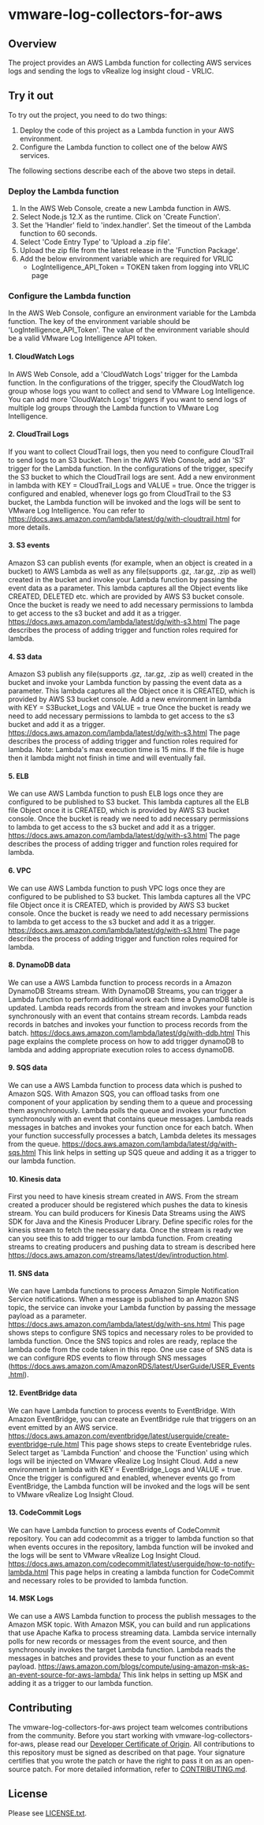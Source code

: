 # vmware-log-collectors-for-aws

## Overview
The project provides an AWS Lambda function for collecting AWS services logs
and sending the logs to vRealize log insight cloud - VRLIC.

## Try it out
To try out the project, you need to do two things:
1. Deploy the code of this project as a Lambda function in your AWS environment.
2. Configure the Lambda function to collect one of the below AWS services.

The following sections describe each of the above two steps in detail.

### Deploy the Lambda function
1. In the AWS Web Console, create a new Lambda function in AWS.
2. Select Node.js 12.X as the runtime. Click on 'Create Function'.
3. Set the 'Handler' field to 'index.handler'. Set the timeout of the Lambda function to 60 seconds.
4. Select 'Code Entry Type' to 'Upload a .zip file'.
5. Upload the zip file from the latest release in the 'Function Package'.
6. Add the below environment variable which are required for VRLIC
    * LogIntelligence_API_Token = TOKEN taken from logging into VRLIC page

### Configure the Lambda function
In the AWS Web Console, configure an environment variable for the Lambda function. The key of the environment variable should be 'LogIntelligence_API_Token'. The value of the environment variable should be a valid VMware Log Intelligence API token.

#### 1. CloudWatch Logs
In AWS Web Console, add a 'CloudWatch Logs' trigger for the Lambda function. In the configurations of the trigger, specify the CloudWatch log group whose logs you want to collect and send to VMware Log Intelligence. You can add more 'CloudWatch Logs' triggers if you want to send logs of multiple log groups through the Lambda function to VMware Log Intelligence.

#### 2. CloudTrail Logs
If you want to collect CloudTrail logs, then you need to configure CloudTrail to send logs to an S3 bucket.
 Then in the AWS Web Console, add an 'S3' trigger for the Lambda function. In the configurations of the trigger, 
 specify the S3 bucket to which the CloudTrail logs are sent. Add a new environment in lambda with KEY = CloudTrail_Logs and 
 VALUE = true. Once the trigger is configured and enabled, whenever logs go from CloudTrail to the S3 bucket, the Lambda function will be invoked and the logs will be 
 sent to VMware Log Intelligence. You can refer to https://docs.aws.amazon.com/lambda/latest/dg/with-cloudtrail.html for more details.

#### 3. S3 events
Amazon S3 can publish events (for example, when an object is created in a bucket) to AWS Lambda as well as any file(supports .gz, .tar.gz, .zip as well) created in the bucket and invoke your Lambda function by passing the event data as a parameter.
This lambda captures all the Object events like CREATED, DELETED etc. which are provided by AWS 
S3 bucket console. Once the bucket is ready we need to add necessary permissions to lambda to
get access to the s3 bucket and add it as a trigger. https://docs.aws.amazon.com/lambda/latest/dg/with-s3.html
The page describes the process of adding trigger and function roles required for lambda.

#### 4. S3 data
Amazon S3 publish any file(supports .gz, .tar.gz, .zip as well) created in the bucket and invoke your Lambda function by passing the event data as a parameter.
This lambda captures all the Object once it is CREATED, which is provided by AWS 
S3 bucket console. Add a new environment in lambda with KEY = S3Bucket_Logs and VALUE = true
Once the bucket is ready we need to add necessary permissions to lambda to
get access to the s3 bucket and add it as a trigger. https://docs.aws.amazon.com/lambda/latest/dg/with-s3.html
The page describes the process of adding trigger and function roles required for lambda.
Note: Lambda's max execution time is 15 mins. If the file is huge then it lambda might not finish in time and will eventually fail.

#### 5. ELB
We can use AWS Lambda function to push ELB logs once they are configured to be published to S3 bucket.
This lambda captures all the ELB file Object once it is CREATED, which is provided by AWS
S3 bucket console. Once the bucket is ready we need to add necessary permissions to lambda to
get access to the s3 bucket and add it as a trigger. https://docs.aws.amazon.com/lambda/latest/dg/with-s3.html
The page describes the process of adding trigger and function roles required for lambda.

#### 6. VPC
We can use AWS Lambda function to push VPC logs once they are configured to be published to S3 bucket.
This lambda captures all the VPC file Object once it is CREATED, which is provided by AWS
S3 bucket console. Once the bucket is ready we need to add necessary permissions to lambda to
get access to the s3 bucket and add it as a trigger. https://docs.aws.amazon.com/lambda/latest/dg/with-s3.html
The page describes the process of adding trigger and function roles required for lambda.

#### 8. DynamoDB data
We can use a AWS Lambda function to process records in a Amazon DynamoDB Streams stream. With DynamoDB Streams, you can trigger a Lambda function to perform additional work each time a DynamoDB table is updated.
Lambda reads records from the stream and invokes your function synchronously with an event that contains stream records. Lambda reads records in batches and invokes your function to process records from the batch.
https://docs.aws.amazon.com/lambda/latest/dg/with-ddb.html This page explains the 
complete process on how to add trigger dynamoDB to lambda and adding appropriate 
execution roles to access dynamoDB.

#### 9. SQS data
We can use a AWS Lambda function to process data which is pushed to Amazon SQS. With Amazon SQS, you can offload tasks from one component of your application by sending them to a queue and processing them asynchronously.
Lambda polls the queue and invokes your function synchronously with an event that contains queue messages. Lambda reads messages in batches and invokes your function once for each batch. When your function successfully processes a batch, Lambda deletes its messages from the queue.
https://docs.aws.amazon.com/lambda/latest/dg/with-sqs.html This link helps in setting up SQS queue
and adding it as a trigger to our lambda function.

#### 10. Kinesis data
First you need to have kinesis stream created in AWS. From the stream created a producer should be registered which pushes the data to kinesis stream. You can build producers for Kinesis Data Streams using the AWS SDK for Java and the Kinesis Producer Library. 
Define specific roles for the kinesis stream to fetch the necessary data. Once the stream is ready we 
can you see this to add trigger to our lambda function. From creating streams to creating producers and pushing data to stream is described here https://docs.aws.amazon.com/streams/latest/dev/introduction.html.

#### 11. SNS data
We can have Lambda functions to process Amazon Simple Notification Service notifications. When a message is published to an Amazon SNS topic, the service can invoke your Lambda function by passing the message payload as a parameter.
https://docs.aws.amazon.com/lambda/latest/dg/with-sns.html This page shows steps to configure SNS topics
and necessary roles to be provided to lambda function. Once the SNS topics and roles are ready, replace the 
lambda code from the code taken in this repo. One use case of SNS data is we can configure RDS events to
flow through SNS messages (https://docs.aws.amazon.com/AmazonRDS/latest/UserGuide/USER_Events.html).

#### 12. EventBridge data
We can have Lambda function to process events to EventBridge. With Amazon EventBridge, you can create an EventBridge rule that triggers on an event emitted by an AWS service.
https://docs.aws.amazon.com/eventbridge/latest/userguide/create-eventbridge-rule.html This page shows steps to create Eventebridge rules. Select target as 'Lambda Function' and choose the 'Function' using which logs will be injected on VMware vRealize Log Insight Cloud.
Add a new environment in lambda with KEY = EventBridge_Logs and VALUE = true. Once the trigger is configured and enabled, whenever events go from EventBridge, the Lambda function will be invoked and the logs will be sent to VMware vRealize Log Insight Cloud.

#### 13. CodeCommit Logs
We can have Lambda function to process events of CodeCommit repository. You can add codecommit as a trigger to lambda function so that when events occures in the repository, lambda function will be invoked and the logs will be sent to VMware vRealize Log Insight Cloud.
https://docs.aws.amazon.com/codecommit/latest/userguide/how-to-notify-lambda.html This page helps in 
creating a lambda function for CodeCommit and necessary roles to be provided to lambda function.

#### 14. MSK Logs
We can use a AWS Lambda function to process the publish messages to the Amazon MSK topic. With Amazon MSK, you can build and run applications that use Apache Kafka to process streaming data.
Lambda service internally polls for new records or messages from the event source, and then synchronously invokes the target Lambda function. Lambda reads the messages in batches and provides these to your function as an event payload.
https://aws.amazon.com/blogs/compute/using-amazon-msk-as-an-event-source-for-aws-lambda/ This link helps in setting up MSK and adding it as a trigger to our lambda function. 

## Contributing

The vmware-log-collectors-for-aws project team welcomes contributions from the community. Before you start working with vmware-log-collectors-for-aws, please read our [Developer Certificate of Origin](https://cla.vmware.com/dco). All contributions to this repository must be signed as described on that page. Your signature certifies that you wrote the patch or have the right to pass it on as an open-source patch. For more detailed information, refer to [CONTRIBUTING.md](CONTRIBUTING.md).

## License
Please see [LICENSE.txt](LICENSE.txt).
